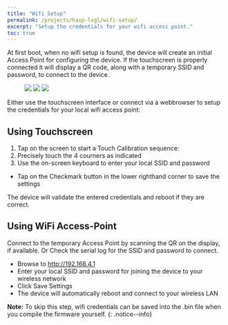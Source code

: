 ```yaml
---
title: "Wifi Setup"
permalink: /projects/hasp-lvgl/wifi-setup/
excerpt: "Setup the credentials for your wifi access point."
toc: true
---
```


At first boot, when no wifi setup is found, the device will create an initial Access Point for configuring the device.
If the touchscreen is properly connected it will display a QR code, along with a temporary SSID and password, to connect to the device.

<figure class="third">
    <a href="/site/assets/images/hasp/oobe_setup.png"><img src="/site/assets/images/hasp/oobe_setup.png"></a>
    <a href="/site/assets/images/hasp/touch_calibration.png"><img src="/site/assets/images/hasp/touch_calibration.png"></a>
    <a href="/site/assets/images/hasp/wifi_setup.png"><img src="/site/assets/images/hasp/wifi_setup.png"></a>
</figure>

Either use the touchscreen interface or connect via a webbrowser to setup the credentials for your local wifi access point:

## Using Touchscreen

1. Tap on the screen to start a Touch Calibration sequence:
2. Precisely touch the 4 courners as indicated
3. Use the on-screen keyboard to enter your local SSID and password
  - Tap on the Checkmark button in the lower righthand corner to save the settings

The device will validate the entered credentials and reboot if they are correct.

## Using WiFi Access-Point

Connect to the temporary Access Point by scanning the QR on the display, if available.
Or Check the serial log for the SSID and password to connect.

- Browse to http://192.168.4.1
- Enter your local SSID and password for joining the device to your wireless network
- Click Save Settings
- The device will automatically reboot and connect to your wireless LAN

**Note:** To skip this step, wifi credentials can be saved into the .bin file when you compile the firmware yourself.
{: .notice--info}
